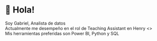 # 👋 Hola! 

Soy Gabriel, Analista de datos <br>
Actualmente me desempeño en el rol de Teaching Assistant en Henry <>
Mis herramientas preferidas son Power BI, Python y SQL
